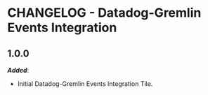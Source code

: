 # CHANGELOG - Datadog-Gremlin Events Integration

## 1.0.0

***Added***: 

* Initial Datadog-Gremlin Events Integration Tile.

